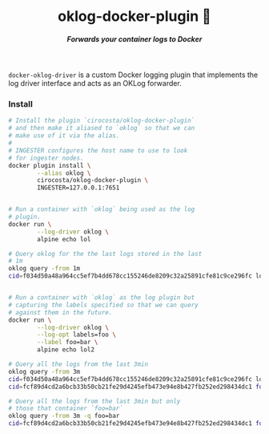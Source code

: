 <h1 align="center">oklog-docker-plugin 📝 </h1>

<h5 align="center">Forwards your container logs to Docker</h5>

<br/>

`docker-oklog-driver` is a custom Docker logging plugin that implements the log driver interface and acts as an OKLog forwarder.

### Install

```sh
# Install the plugin `cirocosta/oklog-docker-plugin`
# and then make it aliased to `oklog` so that we can
# make use of it via the alias.
#
# INGESTER configures the host name to use to look 
# for ingester nodes.
docker plugin install \
        --alias oklog \
        cirocosta/oklog-docker-plugin \
        INGESTER=127.0.0.1:7651


# Run a container with `oklog` being used as the log
# plugin. 
docker run \
        --log-driver oklog \
        alpine echo lol

# Query oklog for the the last logs stored in the last
# 1m
oklog query -from 1m
cid=f034d50a48a964cc5ef7b4dd678cc155246de8209c32a25891cfe81c9ce296fc lol


# Run a container with `oklog` as the log plugin but
# capturing the labels specified so that we can query
# against them in the future.
docker run \
        --log-driver oklog \
        --log-opt labels=foo \
        --label foo=bar \
        alpine echo lol2

# Query all the logs from the last 3min
oklog query -from 3m
cid=f034d50a48a964cc5ef7b4dd678cc155246de8209c32a25891cfe81c9ce296fc lol
cid=fcf89d4cd2a6bcb33b50cb21fe29d4245efb473e94e8b427fb252ed298434dc1 foo=bar lol2

# Query all the logs from the last 3min but only
# those that container `foo=bar`
oklog query -from 3m -q foo=bar
cid=fcf89d4cd2a6bcb33b50cb21fe29d4245efb473e94e8b427fb252ed298434dc1 foo=bar lol2
```


